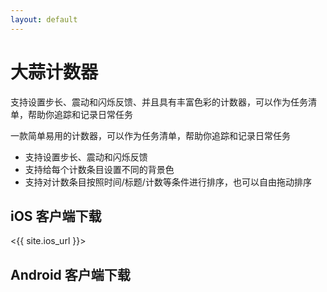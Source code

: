 ```yaml
---
layout: default
---
```



<!-- [Link to another page](./another-page.html). -->

 

# 大蒜计数器

支持设置步长、震动和闪烁反馈、并且具有丰富色彩的计数器，可以作为任务清单，帮助你追踪和记录日常任务

一款简单易用的计数器，可以作为任务清单，帮助你追踪和记录日常任务

- 支持设置步长、震动和闪烁反馈
- 支持给每个计数条目设置不同的背景色
- 支持对计数条目按照时间/标题/计数等条件进行排序，也可以自由拖动排序

## iOS 客户端下载

<{{ site.ios_url }}>

## Android 客户端下载



